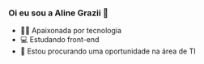 ### Oi eu sou a Aline Grazii 👋

- 👨‍💻 Apaixonada por tecnologia
- 💻 Estudando front-end
- 💼 Estou procurando uma oportunidade na área de TI
